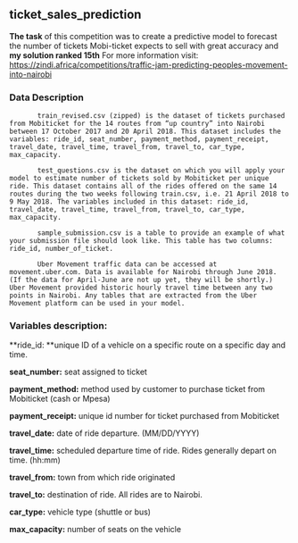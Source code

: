## ticket_sales_prediction
**The task** of this competition was to create a predictive model to forecast the number of tickets Mobi-ticket expects to sell
with great accuracy and **my solution ranked 15th**
For more information visit: https://zindi.africa/competitions/traffic-jam-predicting-peoples-movement-into-nairobi

### Data Description
           train_revised.csv (zipped) is the dataset of tickets purchased from Mobiticket for the 14 routes from “up country” into Nairobi between 17 October 2017 and 20 April 2018. This dataset includes the variables: ride_id, seat_number, payment_method, payment_receipt, travel_date, travel_time, travel_from, travel_to, car_type, max_capacity.

           test_questions.csv is the dataset on which you will apply your model to estimate number of tickets sold by Mobiticket per unique ride. This dataset contains all of the rides offered on the same 14 routes during the two weeks following train.csv, i.e. 21 April 2018 to 9 May 2018. The variables included in this dataset: ride_id, travel_date, travel_time, travel_from, travel_to, car_type, max_capacity.

           sample_submission.csv is a table to provide an example of what your submission file should look like. This table has two columns: ride_id, number_of_ticket.

           Uber Movement traffic data can be accessed at movement.uber.com. Data is available for Nairobi through June 2018. (If the data for April-June are not up yet, they will be shortly.) Uber Movement provided historic hourly travel time between any two points in Nairobi. Any tables that are extracted from the Uber Movement platform can be used in your model.

### Variables description:

**ride_id: **unique ID of a vehicle on a specific route on a specific day and time.

**seat_number:** seat assigned to ticket

**payment_method:** method used by customer to purchase ticket from Mobiticket (cash or Mpesa)

**payment_receipt:** unique id number for ticket purchased from Mobiticket

**travel_date:** date of ride departure. (MM/DD/YYYY)

**travel_time:** scheduled departure time of ride. Rides generally depart on time. (hh:mm)

**travel_from:** town from which ride originated

**travel_to:** destination of ride. All rides are to Nairobi.

**car_type:** vehicle type (shuttle or bus)

**max_capacity:** number of seats on the vehicle
